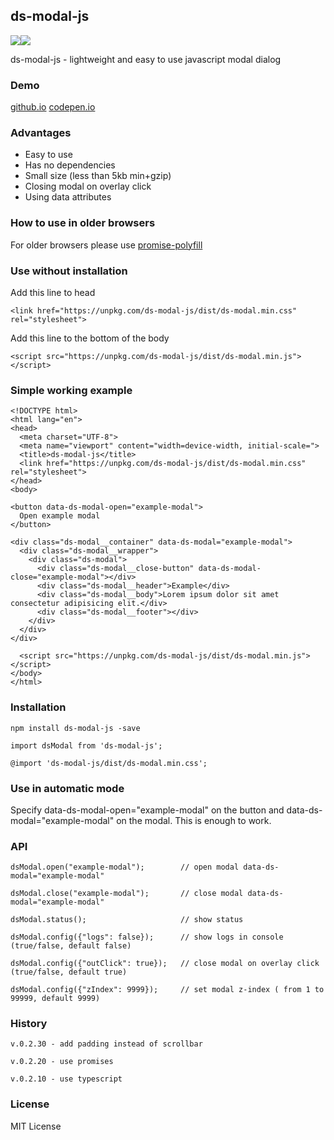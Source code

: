 ## ds-modal-js
<img src="https://badgen.net/npm/v/ds-modal-js"/><img src="https://badgen.net/npm/dw/ds-modal-js"/></br>

ds-modal-js - lightweight and easy to use javascript modal dialog


### Demo

<a href="https://shkredovdmitriy.github.io/ds-modal-js/" target="_blank">github.io</a> <a href="https://codepen.io/shkredovdmitriy/pen/MWepKGv" target="_blank">codepen.io</a> 


### Advantages
- Easy to use
- Has no dependencies </br>
- Small size (less than 5kb min+gzip) </br>
- Closing modal on overlay click </br>
- Using data attributes


### How to use in older browsers

For older browsers please use <a href="https://www.npmjs.com/package/promise-polyfill" target="_blank">promise-polyfill</a>


### Use without installation

Add this line to head
```
<link href="https://unpkg.com/ds-modal-js/dist/ds-modal.min.css" rel="stylesheet">
```
Add this line to the bottom of the body
```
<script src="https://unpkg.com/ds-modal-js/dist/ds-modal.min.js"></script>
```


### Simple working example
```
<!DOCTYPE html>
<html lang="en">
<head>
  <meta charset="UTF-8">
  <meta name="viewport" content="width=device-width, initial-scale=">
  <title>ds-modal-js</title>
  <link href="https://unpkg.com/ds-modal-js/dist/ds-modal.min.css" rel="stylesheet">
</head>
<body>

<button data-ds-modal-open="example-modal">
  Open example modal
</button>

<div class="ds-modal__container" data-ds-modal="example-modal">
  <div class="ds-modal__wrapper">
    <div class="ds-modal">
      <div class="ds-modal__close-button" data-ds-modal-close="example-modal"></div>
      <div class="ds-modal__header">Example</div>
      <div class="ds-modal__body">Lorem ipsum dolor sit amet consectetur adipisicing elit.</div>
      <div class="ds-modal__footer"></div>
    </div>
  </div>
</div>
  
  <script src="https://unpkg.com/ds-modal-js/dist/ds-modal.min.js"></script>
</body>
</html>

```


### Installation
```
npm install ds-modal-js -save
```
```
import dsModal from 'ds-modal-js';
```
```
@import 'ds-modal-js/dist/ds-modal.min.css';
```


### Use in automatic mode
Specify data-ds-modal-open="example-modal" on the button and data-ds-modal="example-modal" on the modal. This is enough to work.


### API
```
dsModal.open("example-modal");        // open modal data-ds-modal="example-modal"
```
```
dsModal.close("example-modal");       // close modal data-ds-modal="example-modal"
```
```
dsModal.status();                     // show status
```
```
dsModal.config({"logs": false});      // show logs in console (true/false, default false)
```
```
dsModal.config({"outClick": true});   // close modal on overlay click (true/false, default true)
```
```
dsModal.config({"zIndex": 9999});     // set modal z-index ( from 1 to 99999, default 9999)
```


### History
```
v.0.2.30 - add padding instead of scrollbar
```
```
v.0.2.20 - use promises
```
```
v.0.2.10 - use typescript
```


### License
MIT License
